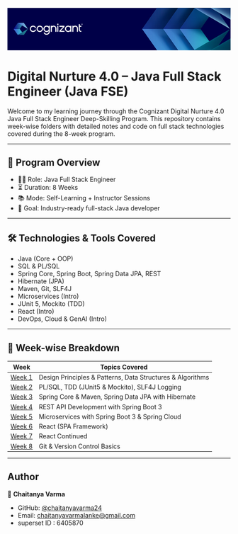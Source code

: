 
![alt text](image001.jpg)
# Digital Nurture 4.0 – Java Full Stack Engineer (Java FSE)

Welcome to my learning journey through the Cognizant Digital Nurture 4.0 Java Full Stack Engineer Deep-Skilling Program. This repository contains week-wise folders with detailed notes and code on full stack technologies covered during the 8-week program.

---

## 📘 Program Overview

- 👨‍💻 Role: Java Full Stack Engineer
- ⏳ Duration: 8 Weeks
- 📚 Mode: Self-Learning + Instructor Sessions
- 🧠 Goal: Industry-ready full-stack Java developer

---

## 🛠 Technologies & Tools Covered

- Java (Core + OOP)
- SQL & PL/SQL
- Spring Core, Spring Boot, Spring Data JPA, REST
- Hibernate (JPA)
- Maven, Git, SLF4J
- Microservices (Intro)
- JUnit 5, Mockito (TDD)
- React (Intro)
- DevOps, Cloud & GenAI (Intro)

---

## 📅 Week-wise Breakdown

| Week | Topics Covered |
|------|----------------|
| [Week 1](./Week-1/) | Design Principles & Patterns, Data Structures & Algorithms |
| [Week 2](./Week-2/) | PL/SQL, TDD (JUnit5 & Mockito), SLF4J Logging |
| [Week 3](./Week-3/) | Spring Core & Maven, Spring Data JPA with Hibernate |
| [Week 4](./Week-4/) | REST API Development with Spring Boot 3 |
| [Week 5](./Week-5/) | Microservices with Spring Boot 3 & Spring Cloud |
| [Week 6](./Week-6/) | React (SPA Framework) |
| [Week 7](./Week-7/) | React Continued |
| [Week 8](./Week-8/) | Git & Version Control Basics |
---

## Author

👤 **Chaitanya Varma**

- GitHub: [@chaitanyavarma24](https://github.com/chaitanyavarma24)
- Email: chaitanyavarmalanke@gmail.com
- superset ID : 6405870
